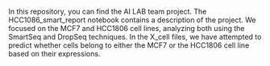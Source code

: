 In this repository, you can find the AI LAB team project. 
The HCC1086_smart_report notebook contains a description of the project. 
We focused on the MCF7 and HCC1806 cell lines, analyzing both using the SmartSeq and DropSeq techniques. 
In the X_cell files, we have attempted to predict whether cells belong to either the MCF7 or the HCC1806 cell line based on their expressions.
